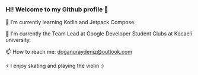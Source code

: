 ###   Hi! Welcome to my Github profile 👋


 🌱 I’m currently learning Kotlin and Jetpack Compose.
 
 👯 I'm currently the Team Lead at Google Developer Student Clubs at Kocaeli university.
 
 📫 How to reach me: doganuraydeniz@outlook.com
 
 ⚡ I enjoy skating and playing the violin :)

